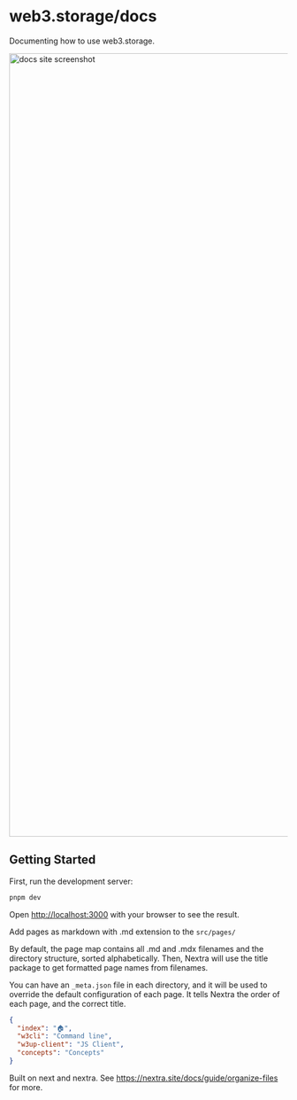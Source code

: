 # web3.storage/docs

Documenting how to use web3.storage.

<img width="1414" alt="docs site screenshot" src="https://github.com/web3-storage/docs/assets/58871/19b1fc0a-40e4-4cbd-888b-3852e666da53">


## Getting Started

First, run the development server:

```bash
pnpm dev
```

Open [http://localhost:3000](http://localhost:3000) with your browser to see the result.

Add pages as markdown with .md extension to the `src/pages/`

By default, the page map contains all .md and .mdx filenames and the directory structure, sorted alphabetically. Then, Nextra will use the title package to get formatted page names from filenames.

You can have an `_meta.json` file in each directory, and it will be used to override the default configuration of each page. It tells Nextra the order of each page, and the correct title.

```json
{
  "index": "🏠",
  "w3cli": "Command line",
  "w3up-client": "JS Client",
  "concepts": "Concepts"
}
```

Built on next and nextra. See https://nextra.site/docs/guide/organize-files for more.
